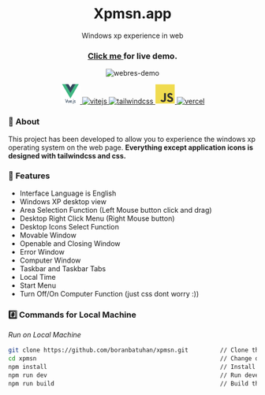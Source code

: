 <h1 align="center">Xpmsn.app</h1>

<p align="center"> Windows xp experience in web </p>
<h3 align="center"><a href="https://xpmsn.app/#/"> Click me </a> for live demo.</h3>

<p align="center"><img src="src/assets/xpmsn.gif" loading="eager" alt="webres-demo" /></a> </p>

<div align="center">
<a href="https://vuejs.org/" target="_blank" rel="noreferrer"> <img src="https://raw.githubusercontent.com/devicons/devicon/master/icons/vuejs/vuejs-original-wordmark.svg" alt="vuejs" width="40" height="40"/> </a> 
<a href="https://vitejs.dev" target="_blank" rel="noreferrer"> <img src="https://vitejs.dev/logo-with-shadow.png" alt="vitejs" width="40" height="40"/> </a> 
 <a href="https://tailwindcss.com/" target="_blank" rel="noreferrer"> <img src="https://www.vectorlogo.zone/logos/tailwindcss/tailwindcss-icon.svg" alt="tailwindcss" width="40" height="40"/> 
 </a>  
<a href="https://developer.mozilla.org/en-US/docs/Web/JavaScript" target="_blank" rel="noreferrer"> <img src="https://raw.githubusercontent.com/devicons/devicon/master/icons/javascript/javascript-original.svg" alt="javascript" width="40" height="40"/> </a> 
<a href="https://vercel.com" target="_blank" rel="noreferrer"> <img src="https://seeklogo.com/images/V/vercel-logo-F748E39008-seeklogo.com.png" alt="vercel" width="40" height="40"/> </a> 

</div>


### 📔 **About**
This project has been developed to allow you to experience the windows xp operating system on the web page. 
**Everything except application icons is designed with tailwindcss and css.**


### 📜 **Features**
- Interface Language is English
- Windows XP desktop view
- Area Selection Function (Left Mouse button click and drag)
- Desktop Right Click Menu (Right Mouse button)
- Desktop Icons Select Function
- Movable Window
- Openable and Closing Window
- Error Window
- Computer Window
- Taskbar and Taskbar Tabs
- Local Time
- Start Menu
- Turn Off/On Computer Function (just css dont worry :))


<!-- ### 💻 **Usage** -->


<!-- - [Vue](https://vuejs.org/) -->


### #️⃣ **Commands for Local Machine**

_Run on Local Machine_

```sh
git clone https://github.com/boranbatuhan/xpmsn.git         // Clone the repository.
cd xpmsn                                                    // Change directory.
npm install                                                 // Install dependencies.
npm run dev                                                 // Run development mode.
npm run build                                               // Build the project.
```